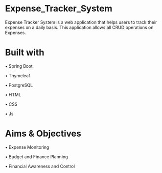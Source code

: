 # Expense_Tracker_System
Expense Tracker System is a web application that helps users to track their expenses on a daily basis. This application allows all CRUD operations on Expenses.

# **Built with**

•	Spring Boot

•	Thymeleaf

•	PostgreSQL

•	HTML

•	CSS 

•	Js

# **Aims & Objectives**

•	Expense Monitoring

•	Budget and Finance Planning

•	Financial Awareness and Control



